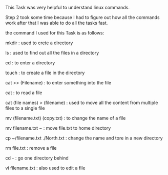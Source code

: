 This Task was very helpful to understand linux commands.

Step 2 took some time because I had to figure out how all the commands work after that I was able to do all the tasks fast.

the command I used for this Task is as follows:

mkdir : used to crete a directory

ls : used to find out all the files in a directory

cd : to enter a directory

touch : to create a file in the directory

cat >> (Filename) : to enter something into the file 

cat : to read a file

cat (file names) > (filename) : used to move all the content from multiple files to a single file

mv (filename.txt) (copy.txt) : to change the name of a file

mv filename.txt ~ : move file.txt to home directory

cp ~/filename.txt ./North.txt : change the name and tore in a new directory

rm file.txt : remove a file

cd - : go one directory behind

vi filename.txt : also used to edit a file



